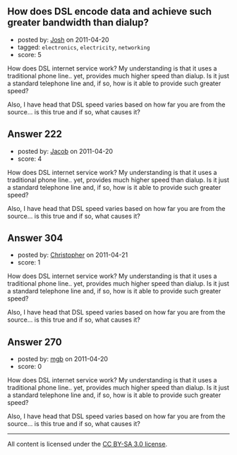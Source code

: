 ## How does DSL encode data and achieve such greater bandwidth than dialup?

- posted by: [Josh](https://stackexchange.com/users/-1/20-josh) on 2011-04-20
- tagged: `electronics`, `electricity`, `networking`
- score: 5

How does DSL internet service work? My understanding is that it uses a traditional phone line.. yet, provides much higher speed than dialup. Is it just a standard telephone line and, if so, how is it able to provide such greater speed?

Also, I have head that DSL speed varies based on how far you are from the source... is this true and if so, what causes it?


## Answer 222

- posted by: [Jacob](https://stackexchange.com/users/-1/28-jacob) on 2011-04-20
- score: 4

How does DSL internet service work? My understanding is that it uses a traditional phone line.. yet, provides much higher speed than dialup. Is it just a standard telephone line and, if so, how is it able to provide such greater speed?

Also, I have head that DSL speed varies based on how far you are from the source... is this true and if so, what causes it?


## Answer 304

- posted by: [Christopher](https://stackexchange.com/users/-1/129-christopher) on 2011-04-21
- score: 1

How does DSL internet service work? My understanding is that it uses a traditional phone line.. yet, provides much higher speed than dialup. Is it just a standard telephone line and, if so, how is it able to provide such greater speed?

Also, I have head that DSL speed varies based on how far you are from the source... is this true and if so, what causes it?


## Answer 270

- posted by: [mgb](https://stackexchange.com/users/-1/15-mgb) on 2011-04-20
- score: 0

How does DSL internet service work? My understanding is that it uses a traditional phone line.. yet, provides much higher speed than dialup. Is it just a standard telephone line and, if so, how is it able to provide such greater speed?

Also, I have head that DSL speed varies based on how far you are from the source... is this true and if so, what causes it?



---

All content is licensed under the [CC BY-SA 3.0 license](https://creativecommons.org/licenses/by-sa/3.0/).
